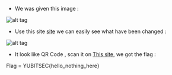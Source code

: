 - We was given this image : 

![alt tag](https://github.com/kuqadk3/CTF-and-Learning/blob/master/YUBITSEC%202017/Steganography/Blushes/indir.png)

- Use this site [site](http://fotoforensics.com/analysis.php?id=73cd37f1aa67489c8e84ed82d92de62886692286.978) we can easily see what have been changed : 

![alt tag](https://github.com/kuqadk3/CTF-and-Learning/blob/master/YUBITSEC%202017/Steganography/Blushes/73cd37f1aa67489c8e84ed82d92de62886692286.978.png)

- It look like QR Code , scan it on [This site](https://zxing.org/w/decode?u=http%3A%2F%2F139.59.143.122%3A4000%2Ffiles%2F140b7156ed00005f3505c3b507b79d75%2Findir.png), we got the flag :

Flag = YUBITSEC{hello_nothing_here}
